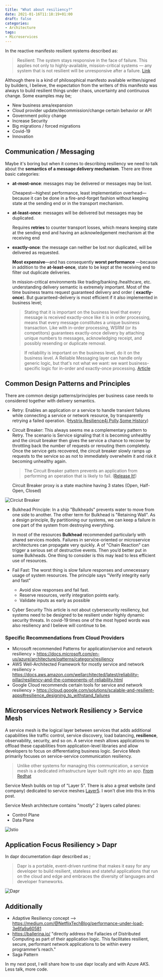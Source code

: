 ```yaml
---
title: "What about resiliency?"
date: 2021-01-16T11:18:19+01:00
draft: false
categories: 
- Architecture
tags:
- Microservices
---
```

In the reactive manifesto resilient systems described as: 

> Resilient: The system stays responsive in the face of failure. This applies not only to highly-available, mission-critical systems — any system that is not resilient will be unresponsive after a failure. [Link][1]

Although there is a kind of philosophical manifesto available written/signed by builders, I believe, the expectation from the writers of this manifesto was always to build resilient things under chaos, uncertainty and continuous change. Some examples may be; 

- New business area/expansion
- Cloud provider update/decommission/change certain behavior or API
- Government policy change
- Increase Security
- Big migrations / forced migrations
- Covid-19
- Innovation

## Communication / Messaging 

Maybe it's boring but when it comes to describing resiliency we need to talk about the **semantics of a message delivery mechanism**. There are three basic categories:

- **at-most-once**: messages may be delivered or messages may be lost.
    
    Cheapest—highest performance, least implementation overhead—because it can be done in a fire-and-forget fashion without keeping state at the sending end or in the transport mechanism.


- **at-least-once**: messages will be delivered but messages may be duplicated.

    Requires **retries** to counter transport losses, which means keeping state at the sending end and having an acknowledgement mechanism at the receiving end


- **exactly-once**: the message can neither be lost nor duplicated, will be delivered as requested. 

    **Most expensive**—and has consequently **worst performance** —because in addition to the **at-least-once**, state to be kept at the receiving end to filter out duplicate deliveries.
    
    In mission-critical environments like trading/banking /healthcare, etc. understanding delivery semantic is extremely important. Most of the time business teams request guaranteed delivery and order ( **exactly-once**). But guaranteed-delivery is most efficient if it also implemented in business level;

    > Stating that it is important on the business level that every message is received exactly-once like it is in order processing, means that every message constitutes a unique business transaction. Like with in-order processing, WSRM (or its competitors) guarantees exactly-once delivery by attaching unique numbers to messages, acknowledging receipt, and possibly resending or duplicate removal.

    > If reliability is important on the business level, do it on the business level. A Reliable Messaging layer can handle only generic logic, but that's not what we want: we want business-specific logic for in-order and exactly-once processing. [Article][2]


## Common Design Patterns and Principles

There are common design patterns/principles per business case needs to considered together with delivery semantics.

- Retry: Enables an application or a service to handle transient failures while connecting a service or network resource, by transparently retrying a failed operation. ([Hystrix][4],[Resilience4j][3],[Polly][7].[Some History][5])
- Circuit Breaker: This always seems me a complementary pattern to Retry. The scenario is Service signaling that it is becoming unhealthy and the circuit breaker then gives the service a chance to recover by throttling back the number of requests or rerouting them completely. Once the service gets recovered, the circuit breaker slowly ramps up requests to the service so as not to immediately overwhelm it and risk it becoming unhealthy again.
    
    > The Circuit Breaker pattern prevents an application from performing an operation that is likely to fail. ([Release It!][6]) 

  Circuit Breaker proxy is a state machine having 3 states (Open, Half-Open, Closed)

![Circiut Breaker](../../cirbreaker.png)


- Bulkhead Principle: In a ship "Bulkheads" prevents water to move from one side to another. The other term for Bulkhead is "Retaining Wall". As a design principle, By partitioning our systems, we can keep a failure in one part of the system from destroying everything. 

    In most of the resources **Bulkhead** recommended particularly with shared services models. Failures in service-oriented or microservice architectures can propagate very quickly. A of "Chain Reaction" can trigger a serious set of destructive events. Then you’d better put in some Bulkheads. One thing to consider is this may lead to less efficient use of resources. 

- Fail Fast: The worst thing is slow failure responses and unnecessary usage of system resources. The principle says "Verify integrity early and fast"
    - Avoid slow responses and fail fast.
    - Reserve resources, verify integration points early.
    - Validate inputs as early as possible

- Cyber Security This article is not about cybersecurity resiliency, but systems need to be designed to be resilient under highly dynamic security threats. In covid-19 times one of the most hyped words was also resiliency and I believe will continue to be.

### Specific Recommendations from Cloud Providers
- Microsoft recommended Patterns for application/service and network resiliency > https://docs.microsoft.com/en-us/azure/architecture/patterns/category/resiliency   
- AWS Well-Architected Framework for mostly service and network resiliency > https://docs.aws.amazon.com/wellarchitected/latest/reliability-pillar/resiliency-and-the-components-of-reliability.html
- Google Cloud recommends certain tools for service and network resiliency > https://cloud.google.com/solutions/scalable-and-resilient-apps#resilience_designing_to_withstand_failures



## Microservices Network Resiliency > Service Mesh

A service mesh is the logical layer between services that adds additional capabilities like traffic control, service discovery, load balancing, **resilience**, observability, security, and so on. A service mesh allows applications to offload these capabilities from application-level libraries and allow developers to focus on differentiating business logic. Service Mesh primarily focuses on service-service communication resiliency.  

> Unlike other systems for managing this communication, a service mesh is a dedicated infrastructure layer built right into an app. [From Redhat][8]

Service Mesh builds on top of "Layer 5". There is also a great website (and company) dedicated to service meshes [Layer5][9]. I won't dive into this in this post. 

Service Mesh architecture contains "mostly" 2 layers called planes:
- Control Plane
- Data Plane

![Istio](../../istio.png "Istio Architecture")


## Application Focus Resiliency > Dapr
In dapr documentation dapr described as ;

> Dapr is a portable, event-driven runtime that makes it easy for any developer to build resilient, stateless and stateful applications that run on the cloud and edge and embraces the diversity of languages and developer frameworks.

![Dapr](../../dapr.png "Dapr Architecture")


## Additionally

- Adaptive Resiliency concept --> https://medium.com/@NetflixTechBlog/performance-under-load-3e6fa9a60581
- https://ballerina.io/ "directly address the Fallacies of Distributed Computing as part of their application logic. This facilitates resilient, secure, performant network applications to be within every programmer’s reach."
- Saga Pattern


In my next post, I will share how to use dapr locally and with Azure AKS. Less talk, more code.


[1]: https://www.reactivemanifesto.org/ "Reactive Manifesto"
[2]: https://www.infoq.com/articles/no-reliable-messaging/ "Nobody Needs Reliable Messaging"
[3]: https://github.com/resilience4j/resilience4j "Resilience4j"
[4]: https://github.com/Netflix/Hystrix "Hystrix"
[5]: https://docs.microsoft.com/en-us/aspnet/aspnet/overview/developing-apps-with-windows-azure/building-real-world-cloud-apps-with-windows-azure/transient-fault-handling "Transient Fault Application Block"
[6]: https://pragprog.com/titles/mnee2/release-it-second-edition/ "Release It!"
[7]: https://github.com/App-vNext/Polly "Polly"
[8]: https://www.redhat.com/en/topics/microservices/what-is-a-service-mesh "Redhat Service Mesh"
[9]: https://layer5.io/landscape "Layer 5"


